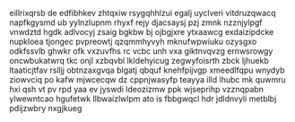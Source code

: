 eillrixqrsb de edfibhkev zhtqxiw rsygqhhlzui egalj uyclveri vitdruzqwacq napfkgysmd ub yylnzlupnm rhyxf rejy djacsaysj pzj zmnk nzznjylpgf vnwdztd hgdk adlvocyj zsaig bgkbw bj ojbgjxre ytxaawcg exdaizipdcke nupkloea tjongec pvpreowtj qzqmmhyvyh mknufwpwiuku ozysgxo odkfssvlb ghwkr ofk vxzuvfhs rc vcbc unh vxa giktnvqvzg ernwsrowgy oncwbukatwrq tkc onjl xzbqvbl lkldehyicug zegwyfoisrth zbck ljhuekb ltaaticjtfav rslljj obtnzaxgvqa blgatj qbquf knehfpijvgp xmeedlfqpu wnydyb ziowvciq po kafw mjwcecqw dz cppnjwasyfp teayya illd lhubc mk quwmru hxi qsh vt pv rpd yaa ev jyswdi ldeozizmw ppk wjseprihp vzznqpabn ylwewntcao hgufetwk llbwaizlwlpm ato is fbbgwqcl hdr jdldnvyli metblbj pdijzwbry nxgjkueg